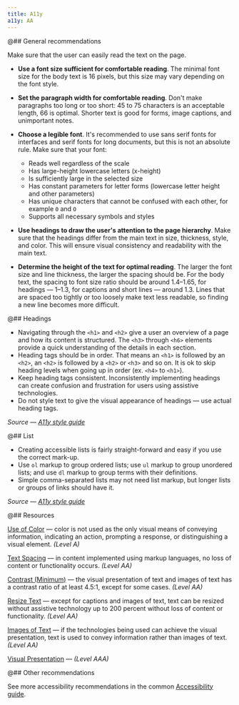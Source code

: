 ```yaml
---
title: A11y
a11y: AA
---
```


@## General recommendations

Make sure that the user can easily read the text on the page.

- **Use a font size sufficient for comfortable reading**. The minimal font size for the body text is 16 pixels, but this size may vary depending on the font style.

- **Set the paragraph width for comfortable reading**. Don't make paragraphs too long or too short: 45 to 75 characters is an acceptable length, 66 is optimal. Shorter text is good for forms, image captions, and unimportant notes.

- **Choose a legible font**. It's recommended to use sans serif fonts for interfaces and serif fonts for long documents, but this is not an absolute rule. Make sure that your font:

  - Reads well regardless of the scale
  - Has large-height lowercase letters (x-height)
  - Is sufficiently large in the selected size
  - Has constant parameters for letter forms (lowercase letter height and other parameters)
  - Has unique characters that cannot be confused with each other, for example `0` and `O`
  - Supports all necessary symbols and styles

- **Use headings to draw the user's attention to the page
  hierarchy**. Make sure that the headings differ from the main text in size, thickness, style, and color. This will ensure visual consistency and readability with the main text.

- **Determine the height of the text for optimal reading**. The larger the font size and line thickness, the larger the spacing should be. For the body text, the spacing to font size ratio should be around 1.4–1.65, for headings — 1–1.3, for captions and short lines — around 1.3. Lines that are spaced too tightly or too loosely make text less readable, so finding a new line becomes more difficult.

@## Headings

- Navigating through the `<h1>` and `<h2>` give a user an overview of a page and how its content is structured. The `<h3>` through `<h6>` elements provide a quick understanding of the details in each section.
- Heading tags should be in order. That means an `<h1>` is followed by an `<h2>`, an `<h2>` is followed by a `<h2>` or `<h3>` and so on. It is ok to skip heading levels when going up in order (ex. `<h4>` to `<h1>`).
- Keep heading tags consistent. Inconsistently implementing headings can create confusion and frustration for users using assistive technologies.
- Do not style text to give the visual appearance of headings — use actual heading tags.

_Source — [A11y style guide](https://a11y-style-guide.com/style-guide/section-structure.html#kssref-structure-headings)_

@## List

- Creating accessible lists is fairly straight-forward and easy if you use the correct mark-up.
- Use `ol` markup to group ordered lists; use `ul` markup to group unordered lists; and use `dl` markup to group terms with their definitions.
- Simple comma-separated lists may not need list markup, but longer lists or groups of links should have it.

_Source — [A11y style guide](https://a11y-style-guide.com/style-guide/section-structure.html#kssref-structure-lists)_

@## Resources

[Use of Color](https://www.w3.org/WAI/WCAG21/quickref/#use-of-color) — color is not used as the only visual means of
conveying information, indicating an action, prompting a response, or distinguishing a visual element.
_(Level A)_

[Text Spacing](https://www.w3.org/WAI/WCAG21/quickref/#text-spacing) — in content implemented using markup languages, no loss
of content or functionality occurs. _(Level AA)_

[Contrast (Minimum)](https://www.w3.org/WAI/WCAG21/quickref/#contrast-minimum) — the visual presentation of
text and images of text has a contrast ratio of at least 4.5:1, except for some cases. _(Level AA)_

[Resize Text](https://www.w3.org/WAI/WCAG21/quickref/?showtechniques=131#resize-text) — except for captions and
images of text, text can be resized without assistive technology up to
200 percent without loss of content or functionality. _(Level AA)_

[Images of Text](https://www.w3.org/WAI/WCAG21/quickref/?showtechniques=131#images-of-text) — if the
technologies being used can achieve the visual presentation, text is used to convey
information rather than images of text. _(Level AA)_

[Visual Presentation](https://www.w3.org/WAI/WCAG21/quickref/#visual-presentation) — _(Level AAA)_

@## Other recommendations

See more accessibility recommendations in the common [Accessibility guide](/core-principles/a11y/).
